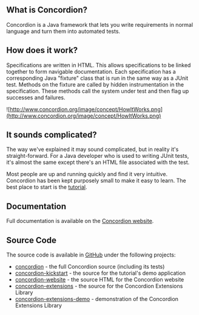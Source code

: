## What is Concordion? ##

Concordion is a Java framework that lets you write requirements in normal language and turn them into automated tests.

## How does it work? ##

Specifications are written in HTML. This allows specifications to be linked together to form navigable documentation. Each specification has a corresponding Java "fixture" class that is run in the same way as a JUnit test. Methods on the fixture are called by hidden instrumentation in the specification. These methods call the system under test and then flag up successes and failures.

![http://www.concordion.org/image/concept/HowItWorks.png](http://www.concordion.org/image/concept/HowItWorks.png)

## It sounds complicated? ##

The way we've explained it may sound complicated, but in reality it's straight-forward. For a Java developer who is used to writing JUnit tests, it's almost the same except there's an HTML file associated with the test.

Most people are up and running quickly and find it very intuitive. Concordion has been kept purposely small to make it easy to learn. The best place to start is the [tutorial](http://www.concordion.org/Tutorial.html).

## Documentation ##

Full documentation is available on the [Concordion website](http://www.concordion.org).

## Source Code ##

The source code is available in [GitHub](https://github.com/concordion) under the following projects:

  * [concordion](https://github.com/concordion/concordion) - the full Concordion source (including its tests)
  * [concordion-kickstart](https://github.com/concordion/concordion-kickstart) - the source for the tutorial's demo application
  * [concordion-website](https://github.com/concordion/concordion-website) - the source HTML for the Concordion website
  * [concordion-extensions](https://github.com/concordion/concordion-website) - the source for the Concordion Extensions Library
  * [concordion-extensions-demo](https://github.com/concordion/concordion-website) - demonstration of the Concordion Extensions Library